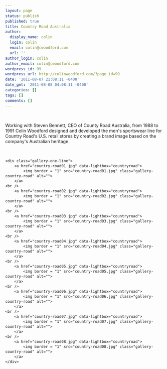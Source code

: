 ```yaml
---
layout: page
status: publish
published: true
title: Country Road Australia
author:
  display_name: colin
  login: colin
  email: colin@cwoodford.com
  url: ''
author_login: colin
author_email: colin@cwoodford.com
wordpress_id: 99
wordpress_url: http://colinwoodford.com/?page_id=99
date: '2011-08-07 21:08:11 -0400'
date_gmt: '2011-08-08 04:08:11 -0400'
categories: []
tags: []
comments: []
---
```


<div class="gallery">
	<br />
	<p align = "left">Working with Steven Bennett, CEO of County Road Australia, from 1988 to 1991 Colin Woodford designed and developed the men's sportswear line for Country Road's U.S. retail stores by creating a brand image based on the company's Australian heritage.</p>
	<br />

	<div class="gallery-one-line">
		<a href="country-road01.jpg" data-lightbox="countryroad">
		    <img border = "1" src="country-road01.jpg" class="gallery-country-road" alt="">
	    </a>
	<br />
		<a href="country-road02.jpg" data-lightbox="countryroad">
		    <img border = "1" src="country-road02.jpg" class="gallery-country-road" alt="">
		</a>
	<br />
		<a href="country-road03.jpg" data-lightbox="countryroad">
		    <img border = "1" src="country-road03.jpg" class="gallery-country-road" alt="">
		</a>
	<br />
		<a href="country-road04.jpg" data-lightbox="countryroad">
		    <img border = "1" src="country-road04.jpg" class="gallery-country-road" alt="">
	    </a>
	<br />
		<a href="country-road05.jpg" data-lightbox="countryroad">
		    <img border = "1" src="country-road05.jpg" class="gallery-country-road" alt="">
		</a>
	<br />
		<a href="country-road06.jpg" data-lightbox="countryroad">
		    <img border = "1" src="country-road06.jpg" class="gallery-country-road" alt="">
		</a>
	<br />
		<a href="country-road07.jpg" data-lightbox="countryroad">
		    <img border = "1" src="country-road07.jpg" class="gallery-country-road" alt="">
	    </a>
	<br />
		<a href="country-road08.jpg" data-lightbox="countryroad">
		    <img border = "1" src="country-road08.jpg" class="gallery-country-road" alt="">
		</a>
	</div>
</div>

